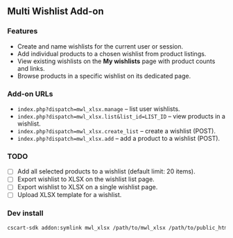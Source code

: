 ## Multi Wishlist Add-on

### Features
- Create and name wishlists for the current user or session.
- Add individual products to a chosen wishlist from product listings.
- View existing wishlists on the **My wishlists** page with product counts and links.
- Browse products in a specific wishlist on its dedicated page.

### Add-on URLs
- `index.php?dispatch=mwl_xlsx.manage` – list user wishlists.
- `index.php?dispatch=mwl_xlsx.list&list_id=LIST_ID` – view products in a wishlist.
- `index.php?dispatch=mwl_xlsx.create_list` – create a wishlist (POST).
- `index.php?dispatch=mwl_xlsx.add` – add a product to a wishlist (POST).

### TODO
- [ ] Add all selected products to a wishlist (default limit: 20 items).
- [ ] Export wishlist to XLSX on the wishlist list page.
- [ ] Export wishlist to XLSX on a single wishlist page.
- [ ] Upload XLSX template for a wishlist.

### Dev install

```bash
cscart-sdk addon:symlink mwl_xlsx /path/to/mwl_xlsx /path/to/public_html --templates-to-design
```
